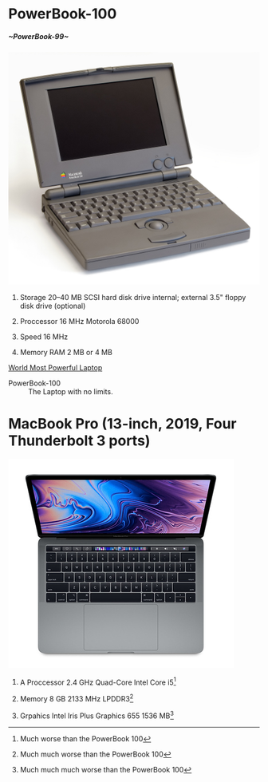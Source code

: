 # PowerBook-100
##### ~PowerBook-99~


![](powerbook.jpeg)



1. Storage 20–40 MB SCSI hard disk drive internal; external 3.5" floppy disk drive (optional)

2. Proccessor 16 MHz Motorola 68000

3. Speed 16 MHz

4. Memory RAM 2 MB or 4 MB 


[World Most Powerful Laptop](https://en.wikipedia.org/wiki/PowerBook_100 "World Most Powerful Laptop")

<dl>
  <dt>PowerBook-100</dt>
  <dd>The Laptop with no limits.</dd>
</dl>

# MacBook Pro (13-inch, 2019, Four Thunderbolt 3 ports)

![](mac.jpeg)


1. A Proccessor 2.4 GHz Quad-Core Intel Core i5[^1]

2. Memory 8 GB 2133 MHz LPDDR3[^2]

3. Grpahics Intel Iris Plus Graphics 655 1536 MB[^3]

[^1]: Much worse than the PowerBook 100


[^2]: Much much worse than the PowerBook 100


[^3]: Much much much worse than the PowerBook 100
